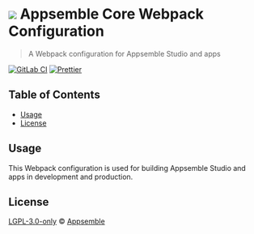 # ![](https://gitlab.com/appsemble/appsemble/-/raw/0.34.1-test.4/config/assets/logo.svg) Appsemble Core Webpack Configuration

> A Webpack configuration for Appsemble Studio and apps

[![GitLab CI](https://gitlab.com/appsemble/appsemble/badges/0.34.1-test.4/pipeline.svg)](https://gitlab.com/appsemble/appsemble/-/releases/0.34.1-test.4)
[![Prettier](https://img.shields.io/badge/code_style-prettier-ff69b4.svg)](https://prettier.io)

## Table of Contents

- [Usage](#usage)
- [License](#license)

## Usage

This Webpack configuration is used for building Appsemble Studio and apps in development and
production.

## License

[LGPL-3.0-only](https://gitlab.com/appsemble/appsemble/-/blob/0.34.1-test.4/LICENSE.md) ©
[Appsemble](https://appsemble.com)
